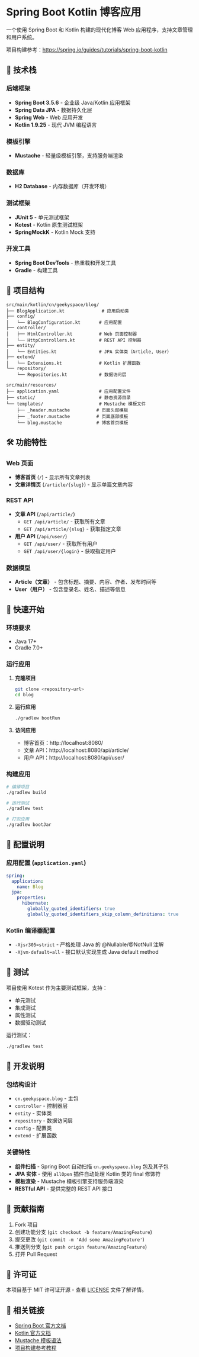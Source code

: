 # Spring Boot Kotlin 博客应用

一个使用 Spring Boot 和 Kotlin 构建的现代化博客 Web 应用程序，支持文章管理和用户系统。

项目构建参考：https://spring.io/guides/tutorials/spring-boot-kotlin

## 🚀 技术栈

### 后端框架
- **Spring Boot 3.5.6** - 企业级 Java/Kotlin 应用框架
- **Spring Data JPA** - 数据持久化层
- **Spring Web** - Web 应用开发
- **Kotlin 1.9.25** - 现代 JVM 编程语言

### 模板引擎
- **Mustache** - 轻量级模板引擎，支持服务端渲染

### 数据库
- **H2 Database** - 内存数据库（开发环境）

### 测试框架
- **JUnit 5** - 单元测试框架
- **Kotest** - Kotlin 原生测试框架
- **SpringMockK** - Kotlin Mock 支持

### 开发工具
- **Spring Boot DevTools** - 热重载和开发工具
- **Gradle** - 构建工具

## 📁 项目结构

```
src/main/kotlin/cn/geekyspace/blog/
├── BlogApplication.kt              # 应用启动类
├── config/
│   └── BlogConfiguration.kt       # 应用配置
├── controller/
│   ├── HtmlController.kt          # Web 页面控制器
│   └── HttpControllers.kt         # REST API 控制器
├── entity/
│   └── Entities.kt                # JPA 实体类（Article, User）
├── extend/
│   └── Extensions.kt              # Kotlin 扩展函数
└── repository/
    └── Repositories.kt            # 数据访问层

src/main/resources/
├── application.yaml               # 应用配置文件
├── static/                        # 静态资源目录
└── templates/                     # Mustache 模板文件
    ├── _header.mustache          # 页面头部模板
    ├── _footer.mustache          # 页面底部模板
    └── blog.mustache             # 博客首页模板
```

## 🛠️ 功能特性

### Web 页面
- **博客首页** (`/`) - 显示所有文章列表
- **文章详情页** (`/article/{slug}`) - 显示单篇文章内容

### REST API
- **文章 API** (`/api/article/`)
  - `GET /api/article/` - 获取所有文章
  - `GET /api/article/{slug}` - 获取指定文章
- **用户 API** (`/api/user/`)
  - `GET /api/user/` - 获取所有用户
  - `GET /api/user/{login}` - 获取指定用户

### 数据模型
- **Article（文章）** - 包含标题、摘要、内容、作者、发布时间等
- **User（用户）** - 包含登录名、姓名、描述等信息

## 🚀 快速开始

### 环境要求
- Java 17+
- Gradle 7.0+

### 运行应用

1. **克隆项目**
   ```bash
   git clone <repository-url>
   cd blog
   ```

2. **运行应用**
   ```bash
   ./gradlew bootRun
   ```

3. **访问应用**
   - 博客首页：http://localhost:8080/
   - 文章 API：http://localhost:8080/api/article/
   - 用户 API：http://localhost:8080/api/user/

### 构建应用

```bash
# 编译项目
./gradlew build

# 运行测试
./gradlew test

# 打包应用
./gradlew bootJar
```

## 🔧 配置说明

### 应用配置 (`application.yaml`)
```yaml
spring:
  application:
    name: Blog
  jpa:
    properties:
      hibernate:
        globally_quoted_identifiers: true
        globally_quoted_identifiers_skip_column_definitions: true
```

### Kotlin 编译器配置
- `-Xjsr305=strict` - 严格处理 Java 的 @Nullable/@NotNull 注解
- `-Xjvm-default=all` - 接口默认实现生成 Java default method

## 🧪 测试

项目使用 Kotest 作为主要测试框架，支持：
- 单元测试
- 集成测试
- 属性测试
- 数据驱动测试

运行测试：
```bash
./gradlew test
```

## 📝 开发说明

### 包结构设计
- `cn.geekyspace.blog` - 主包
- `controller` - 控制器层
- `entity` - 实体类
- `repository` - 数据访问层
- `config` - 配置类
- `extend` - 扩展函数

### 关键特性
- **组件扫描** - Spring Boot 自动扫描 `cn.geekyspace.blog` 包及其子包
- **JPA 实体** - 使用 `allOpen` 插件自动处理 Kotlin 类的 final 修饰符
- **模板渲染** - Mustache 模板引擎支持服务端渲染
- **RESTful API** - 提供完整的 REST API 接口

## 🤝 贡献指南

1. Fork 项目
2. 创建功能分支 (`git checkout -b feature/AmazingFeature`)
3. 提交更改 (`git commit -m 'Add some AmazingFeature'`)
4. 推送到分支 (`git push origin feature/AmazingFeature`)
5. 打开 Pull Request

## 📄 许可证

本项目基于 MIT 许可证开源 - 查看 [LICENSE](LICENSE) 文件了解详情。

## 🔗 相关链接

- [Spring Boot 官方文档](https://spring.io/projects/spring-boot)
- [Kotlin 官方文档](https://kotlinlang.org/docs/)
- [Mustache 模板语法](https://mustache.github.io/mustache.5.html)
- [项目构建参考教程](https://spring.io/guides/tutorials/spring-boot-kotlin)

